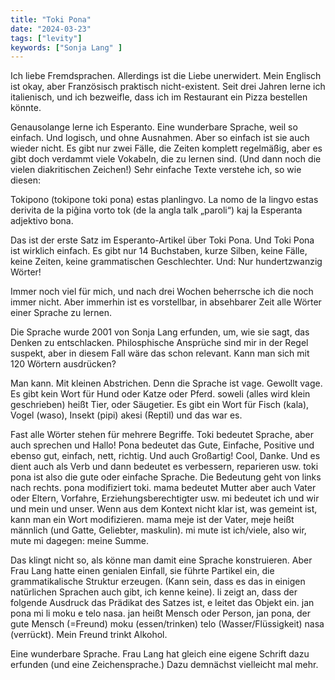 ```yaml
---
title: "Toki Pona"
date: "2024-03-23"
tags: ["levity"]
keywords: ["Sonja Lang" ]
---
```

Ich liebe Fremdsprachen. Allerdings ist die Liebe unerwidert. Mein Englisch ist okay, aber Französisch praktisch nicht-existent. Seit drei Jahren lerne ich italienisch, und ich bezweifle, dass ich im Restaurant ein Pizza bestellen könnte.

Genausolange lerne ich Esperanto. Eine wunderbare Sprache, weil so einfach. Und logisch, und ohne Ausnahmen. Aber so einfach ist sie auch wieder nicht. Es gibt nur zwei Fälle, die Zeiten komplett regelmäßig, aber es gibt doch verdammt viele Vokabeln, die zu lernen sind. (Und dann noch die vielen diakritischen Zeichen!) Sehr einfache Texte verstehe ich, so wie diesen:

Tokipono (tokipone toki pona) estas planlingvo. La nomo de la lingvo estas derivita de la piĝina vorto tok (de la angla talk „paroli“) kaj la Esperanta adjektivo bona.

Das ist der erste Satz im Esperanto-Artikel über Toki Pona. Und Toki Pona ist wirklich einfach. 
Es gibt nur 14 Buchstaben, kurze Silben, keine Fälle, keine Zeiten, keine grammatischen Geschlechter. Und: Nur hundertzwanzig Wörter!

Immer noch viel für mich, und nach drei Wochen beherrsche ich die noch immer nicht. Aber immerhin ist es vorstellbar, in absehbarer Zeit alle Wörter einer Sprache zu lernen.

Die Sprache wurde 2001 von Sonja Lang erfunden, um, wie sie sagt, das Denken zu entschlacken. Philosphische Ansprüche sind mir in der Regel suspekt, aber in diesem Fall wäre das schon relevant. Kann man sich mit 120 Wörtern ausdrücken? 

Man kann. Mit kleinen Abstrichen. Denn die Sprache ist vage. Gewollt vage. Es gibt kein Wort für Hund oder Katze oder Pferd. soweli (alles wird klein geschrieben) heißt Tier, oder Säugetier. Es gibt ein Wort für Fisch (kala), Vogel (waso), Insekt (pipi) akesi (Reptil) und das war es. 

Fast alle Wörter stehen für mehrere Begriffe. Toki bedeutet Sprache, aber auch sprechen und Hallo! Pona bedeutet das Gute, Einfache, Positive und ebenso gut, einfach, nett, richtig. Und auch Großartig! Cool, Danke. Und es dient auch als Verb und dann bedeutet es verbessern, reparieren usw. toki pona ist also die gute oder einfache Sprache. Die Bedeutung geht von links nach rechts. pona modifiziert toki. mama bedeutet Mutter aber auch Vater oder Eltern, Vorfahre, Erziehungsberechtigter usw. mi bedeutet ich und wir und mein und unser. Wenn aus dem Kontext nicht klar ist, was gemeint ist, kann man ein Wort modifizieren. mama meje ist der Vater, meje heißt männlich (und Gatte, Geliebter, maskulin). mi mute ist ich/viele, also wir, mute mi dagegen: meine Summe. 

Das klingt nicht so, als könne man damit eine Sprache konstruieren. Aber Frau Lang hatte einen genialen Einfall, sie führte Partikel ein, die grammatikalische Struktur erzeugen. (Kann sein, dass es das in einigen natürlichen Sprachen auch gibt, ich kenne keine). li zeigt an, dass der folgende Ausdruck das Prädikat des Satzes ist, e leitet das Objekt ein. jan pona mi li moku e telo nasa. jan heißt Mensch oder Person, jan pona, der gute Mensch (=Freund) moku (essen/trinken) telo (Wasser/Flüssigkeit) nasa (verrückt). Mein Freund trinkt Alkohol. 

Eine wunderbare Sprache. Frau Lang hat gleich eine eigene Schrift dazu erfunden (und eine Zeichensprache.) Dazu demnächst vielleicht mal mehr.